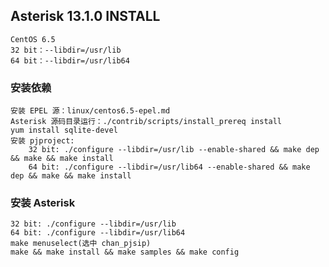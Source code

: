 ## Asterisk 13.1.0 INSTALL

	CentOS 6.5
	32 bit：--libdir=/usr/lib
	64 bit：--libdir=/usr/lib64
	
### 安装依赖

	安装 EPEL 源：linux/centos6.5-epel.md
	Asterisk 源码目录运行：./contrib/scripts/install_prereq install
	yum install sqlite-devel
	安装 pjproject: 
		32 bit: ./configure --libdir=/usr/lib --enable-shared && make dep && make && make install
		64 bit: ./configure --libdir=/usr/lib64 --enable-shared && make dep && make && make install
	
### 安装 Asterisk

	32 bit: ./configure --libdir=/usr/lib
	64 bit: ./configure --libdir=/usr/lib64
	make menuselect(选中 chan_pjsip)
	make && make install && make samples && make config